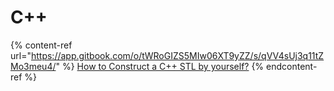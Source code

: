 # C++



{% content-ref url="https://app.gitbook.com/o/tWRoGIZS5MIw06XT9yZZ/s/qVV4sUj3q11tZMo3meu4/" %}
[How to Construct a C++ STL by yourself?](https://app.gitbook.com/o/tWRoGIZS5MIw06XT9yZZ/s/qVV4sUj3q11tZMo3meu4/)
{% endcontent-ref %}

